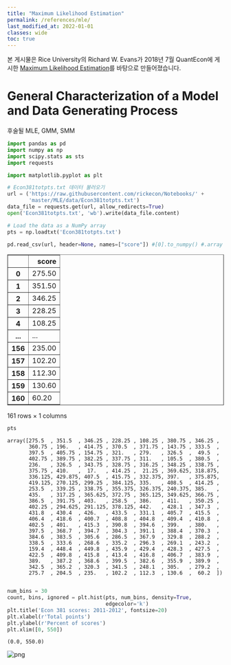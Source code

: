 ```yaml
---
title: "Maximum Likelihood Estimation"
permalink: /references/mle/
last_modified_at: 2022-01-01
classes: wide
toc: true
---
```


본 게시물은 Rice University의 Richard W. Evans가 2018년 7월 QuantEcon에 게시한 [Maximum Likelihood Estimation](https://notes.quantecon.org/submission/5b3b102eb9eab00015b89f8e)를 바탕으로 만들어졌습니다.

# General Characterization of a Model and Data Generating Process

후술될 MLE, GMM, SMM


```python
import pandas as pd
import numpy as np
import scipy.stats as sts
import requests

import matplotlib.pyplot as plt
```


```python
# Econ381totpts.txt 데이터 불러오기
url = ('https://raw.githubusercontent.com/rickecon/Notebooks/' +
       'master/MLE/data/Econ381totpts.txt')
data_file = requests.get(url, allow_redirects=True)
open('Econ381totpts.txt', 'wb').write(data_file.content)

# Load the data as a NumPy array
pts = np.loadtxt('Econ381totpts.txt')
```


```python
pd.read_csv(url, header=None, names=["score"]) #[0].to_numpy() #.array
```




<div>
<style scoped>
    .dataframe tbody tr th:only-of-type {
        vertical-align: middle;
    }

    .dataframe tbody tr th {
        vertical-align: top;
    }

    .dataframe thead th {
        text-align: right;
    }
</style>
<table border="1" class="dataframe">
  <thead>
    <tr style="text-align: right;">
      <th></th>
      <th>score</th>
    </tr>
  </thead>
  <tbody>
    <tr>
      <th>0</th>
      <td>275.50</td>
    </tr>
    <tr>
      <th>1</th>
      <td>351.50</td>
    </tr>
    <tr>
      <th>2</th>
      <td>346.25</td>
    </tr>
    <tr>
      <th>3</th>
      <td>228.25</td>
    </tr>
    <tr>
      <th>4</th>
      <td>108.25</td>
    </tr>
    <tr>
      <th>...</th>
      <td>...</td>
    </tr>
    <tr>
      <th>156</th>
      <td>235.00</td>
    </tr>
    <tr>
      <th>157</th>
      <td>102.20</td>
    </tr>
    <tr>
      <th>158</th>
      <td>112.30</td>
    </tr>
    <tr>
      <th>159</th>
      <td>130.60</td>
    </tr>
    <tr>
      <th>160</th>
      <td>60.20</td>
    </tr>
  </tbody>
</table>
<p>161 rows × 1 columns</p>
</div>




```python
pts
```




    array([275.5  , 351.5  , 346.25 , 228.25 , 108.25 , 380.75 , 346.25 ,
           360.75 , 196.   , 414.75 , 370.5  , 371.75 , 143.75 , 333.5  ,
           397.5  , 405.75 , 154.75 , 321.   , 279.   , 326.5  ,  49.5  ,
           402.75 , 389.75 , 382.25 , 337.75 , 311.   , 105.5  , 380.5  ,
           236.   , 326.5  , 343.75 , 328.75 , 316.25 , 348.25 , 338.75 ,
           375.75 , 410.   ,  17.   , 414.25 ,  21.25 , 369.625, 318.875,
           336.125, 429.875, 407.5  , 415.75 , 332.375, 397.   , 375.875,
           419.125, 270.125, 299.25 , 384.125, 335.   , 408.5  , 414.25 ,
           253.5  , 339.25 , 338.75 , 355.375, 326.375, 240.375, 385.   ,
           435.   , 317.25 , 365.625, 372.75 , 365.125, 349.625, 366.75 ,
           386.5  , 391.75 , 403.   , 258.5  , 386.   , 411.   , 350.25 ,
           402.25 , 294.625, 291.125, 378.125, 442.   , 428.1  , 347.3  ,
           431.8  , 430.4  , 426.   , 433.5  , 331.1  , 405.7  , 415.5  ,
           406.4  , 418.6  , 400.7  , 408.8  , 404.8  , 409.4  , 410.8  ,
           402.5  , 401.   , 415.3  , 390.8  , 394.6  , 399.   , 380.   ,
           397.5  , 368.7  , 394.7  , 304.3  , 391.1  , 388.4  , 370.3  ,
           384.6  , 383.5  , 305.6  , 286.5  , 367.9  , 329.8  , 288.2  ,
           338.5  , 333.6  , 268.6  , 335.2  , 296.3  , 269.1  , 243.2  ,
           159.4  , 448.4  , 449.8  , 435.9  , 429.4  , 428.3  , 427.5  ,
           422.5  , 409.8  , 415.8  , 413.4  , 416.8  , 406.7  , 383.9  ,
           389.   , 387.2  , 368.6  , 399.5  , 382.6  , 355.9  , 389.9  ,
           342.5  , 365.2  , 320.3  , 341.5  , 248.1  , 305.   , 279.2  ,
           275.7  , 204.5  , 235.   , 102.2  , 112.3  , 130.6  ,  60.2  ])




```python

```


```python
num_bins = 30
count, bins, ignored = plt.hist(pts, num_bins, density=True,
                                edgecolor='k')
plt.title('Econ 381 scores: 2011-2012', fontsize=20)
plt.xlabel(r'Total points')
plt.ylabel(r'Percent of scores')
plt.xlim([0, 550])
```




    (0.0, 550.0)




    
![png](output_9_1.png)
    



```python

```


```python

```


```python

```

